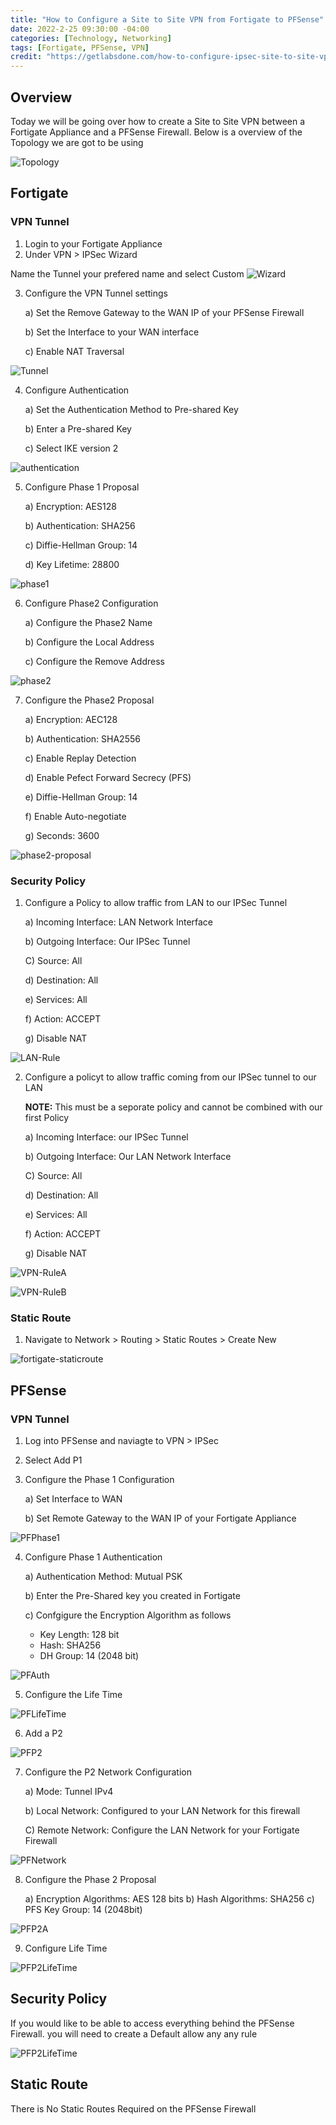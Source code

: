 ```yaml
---
title: "How to Configure a Site to Site VPN from Fortigate to PFSense"
date: 2022-2-25 09:30:00 -04:00
categories: [Technology, Networking]
tags: [Fortigate, PFSense, VPN]
credit: "https://getlabsdone.com/how-to-configure-ipsec-site-to-site-vpn-between-fortigate-and-pfsense/Fortigate/"
---
```


## Overview
Today we will be going over how to create a Site to Site VPN between a Fortigate Appliance and a PFSense Firewall. Below is a overview of the Topology we are got to be using

![Topology](/assets/2023/IPSec-from-fortigate-to-pfsense/Fortigate/Topology.png)

## Fortigate
### VPN Tunnel
1. Login to your Fortigate Appliance
2. Under VPN > IPSec Wizard

Name the Tunnel your prefered name and select Custom
![Wizard](/assets/2023/IPSec-from-fortigate-to-pfsense/Fortigate/Step2.png)

3. Configure the VPN Tunnel settings

    a) Set the Remove Gateway to the WAN IP of your PFSense Firewall
    
    b) Set the Interface to your WAN interface
    
    c) Enable NAT Traversal

![Tunnel](/assets/2023/IPSec-from-fortigate-to-pfsense/Fortigate/step3.png)

4. Configure Authentication
    
    a) Set the Authentication Method to Pre-shared Key
    
    b) Enter a Pre-shared Key
    
    c) Select IKE version 2

![authentication](/assets/2023/IPSec-from-fortigate-to-pfsense/Fortigate/step4.png)

5. Configure Phase 1 Proposal

    a) Encryption: AES128
    
    b) Authentication: SHA256
    
    c) Diffie-Hellman Group: 14

    d) Key Lifetime: 28800

![phase1](/assets/2023/IPSec-from-fortigate-to-pfsense/Fortigate/step5.png)

6. Configure Phase2 Configuration

    a) Configure the Phase2 Name
    
    b) Configure the Local Address

    c) Configure the Remove Address

![phase2](/assets/2023/IPSec-from-fortigate-to-pfsense/Fortigate/step6.png)

7. Configure the Phase2 Proposal

    a) Encryption: AEC128

    b) Authentication: SHA2556

    c) Enable Replay Detection

    d) Enable Pefect Forward Secrecy (PFS)

    e) Diffie-Hellman Group: 14

    f) Enable Auto-negotiate

    g) Seconds: 3600

![phase2-proposal](/assets/2023/IPSec-from-fortigate-to-pfsense/Fortigate/step7.png)


### Security Policy

1. Configure a Policy to allow traffic from LAN to our IPSec Tunnel
    
    a) Incoming Interface: LAN Network Interface
    
    b) Outgoing Interface: Our IPSec Tunnel

    C) Source: All

    d) Destination: All

    e) Services: All

    f) Action: ACCEPT

    g) Disable NAT

![LAN-Rule](/assets/2023/IPSec-from-fortigate-to-pfsense/Fortigate/stepS1.png)

2. Configure a policyt to allow traffic coming from our IPSec tunnel to our LAN

    **NOTE:** This must be a seporate policy and cannot be combined with our first Policy

    a) Incoming Interface: our IPSec Tunnel

    b) Outgoing Interface: Our LAN Network Interface

    C) Source: All

    d) Destination: All

    e) Services: All

    f) Action: ACCEPT

    g) Disable NAT    

![VPN-RuleA](/assets/2023/IPSec-from-fortigate-to-pfsense/Fortigate/stepS2a.png)

![VPN-RuleB](/assets/2023/IPSec-from-fortigate-to-pfsense/Fortigate/stepS2b.png)

### Static Route
1. Navigate to Network > Routing > Static Routes > Create New

![fortigate-staticroute](/assets/2023/IPSec-from-fortigate-to-pfsense/Fortigate/staticroute.png)










## PFSense
### VPN Tunnel
1. Log into PFSense and naviagte to VPN > IPSec
2. Select Add P1
3. Configure the Phase 1 Configuration
    
    a) Set Interface to WAN
  
    b) Set Remote Gateway to the WAN IP of your Fortigate Appliance

![PFPhase1](/assets/2023/IPSec-from-fortigate-to-pfsense/PFSense/step3.png)

4. Configure Phase 1 Authentication
    
    a) Authentication Method: Mutual PSK
    
    b) Enter the Pre-Shared key you created in Fortigate

    c) Confgigure the Encryption Algorithm as follows
        
    * Key Length: 128 bit
    * Hash: SHA256
    * DH Group: 14 (2048 bit)

![PFAuth](/assets/2023/IPSec-from-fortigate-to-pfsense/PFSense/step4.png)

5. Configure the Life Time

![PFLifeTime](/assets/2023/IPSec-from-fortigate-to-pfsense/PFSense/step5.png)

6. Add a P2

![PFP2](/assets/2023/IPSec-from-fortigate-to-pfsense/PFSense/step6.png)

7. Configure the P2 Network Configuration
    
    a) Mode: Tunnel IPv4
    
    b) Local Network: Configured to your LAN Network for this firewall
    
    C) Remote Network: Configure the LAN Network for your Fortigate Firewall
    
![PFNetwork](/assets/2023/IPSec-from-fortigate-to-pfsense/PFSense/step7.png)

8. Configure the Phase 2 Proposal

    a) Encryption Algorithms: AES 128 bits
    b) Hash Algorithms: SHA256
    c) PFS Key Group: 14 (2048bit)

![PFP2A](/assets/2023/IPSec-from-fortigate-to-pfsense/PFSense/step8.png)

9. Configure Life Time

![PFP2LifeTime](/assets/2023/IPSec-from-fortigate-to-pfsense/PFSense/step9.png)

## Security Policy
If you would like to be able to access everything behind the PFSense Firewall. you will need to create a Default allow any any rule

![PFP2LifeTime](/assets/2023/IPSec-from-fortigate-to-pfsense/PFSense/FirewallRule.png)

## Static Route
There is No Static Routes Required on the PFSense Firewall
